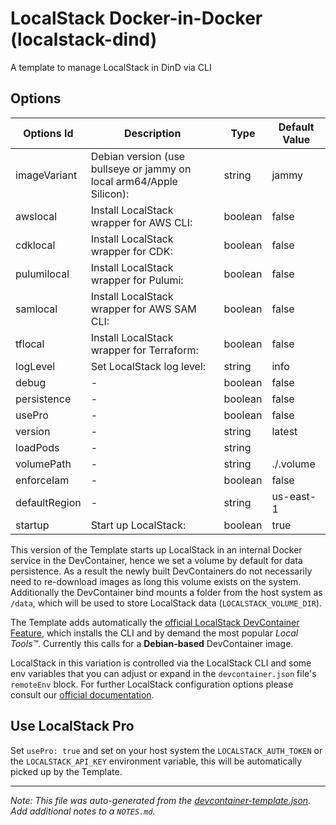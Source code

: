 
# LocalStack Docker-in-Docker (localstack-dind)

A template to manage LocalStack in DinD via CLI

## Options

| Options Id | Description | Type | Default Value |
|-----|-----|-----|-----|
| imageVariant | Debian version (use bullseye or jammy on local arm64/Apple Silicon): | string | jammy |
| awslocal | Install LocalStack wrapper for AWS CLI: | boolean | false |
| cdklocal | Install LocalStack wrapper for CDK: | boolean | false |
| pulumilocal | Install LocalStack wrapper for Pulumi: | boolean | false |
| samlocal | Install LocalStack wrapper for AWS SAM CLI: | boolean | false |
| tflocal | Install LocalStack wrapper for Terraform: | boolean | false |
| logLevel | Set LocalStack log level: | string | info |
| debug | - | boolean | false |
| persistence | - | boolean | false |
| usePro | - | boolean | false |
| version | - | string | latest |
| loadPods | - | string |   |
| volumePath | - | string | ./.volume |
| enforceIam | - | boolean | false |
| defaultRegion | - | string | us-east-1 |
| startup | Start up LocalStack: | boolean | true |

This version of the Template starts up LocalStack in an internal Docker service in the DevContainer, hence we set a volume by default for data persistence.
As a result the newly built DevContainers do not necessarily need to re-download images as long this volume exists on the system.  
Additionally the DevContainer bind mounts a folder from the host system as `/data`, which will be used to store LocalStack data (`LOCALSTACK_VOLUME_DIR`).

The Template adds automatically the [official LocalStack DevContainer Feature](https://github.com/localstack/devcontainer-feature), which installs the CLI and by demand the most popular *Local Tools™*.
Currently this calls for a **Debian-based** DevContainer image.

LocalStack in this variation is controlled via the LocalStack CLI and some env variables that you can adjust or expand in the `devcontainer.json` file's `remoteEnv` block.
For further LocalStack configuration options please consult our [official documentation](https://docs.localstack.cloud/references/configuration/).

## Use LocalStack Pro

Set `usePro: true` and set on your host system the `LOCALSTACK_AUTH_TOKEN` or the `LOCALSTACK_API_KEY` environment variable, this will be automatically picked up by the Template.

---

_Note: This file was auto-generated from the [devcontainer-template.json](https://github.com/localstack/devcontainer-template/blob/main/src/localstack-dind/devcontainer-template.json).  Add additional notes to a `NOTES.md`._
